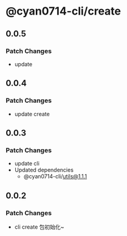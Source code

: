 # @cyan0714-cli/create

## 0.0.5

### Patch Changes

- update

## 0.0.4

### Patch Changes

- update create

## 0.0.3

### Patch Changes

- update cli
- Updated dependencies
  - @cyan0714-cli/utils@1.1.1

## 0.0.2

### Patch Changes

- cli create 包初始化~
